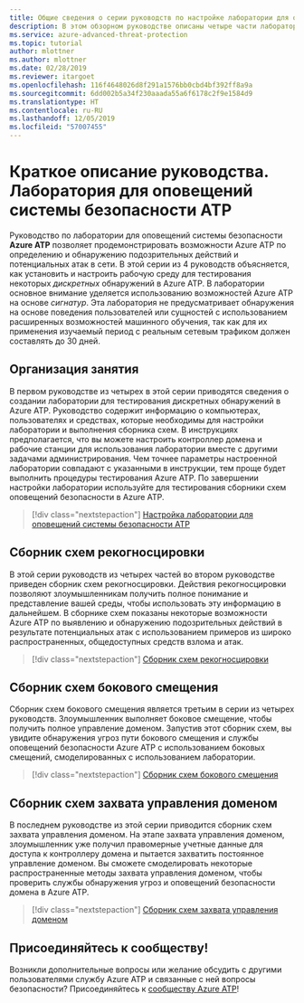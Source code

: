 ```yaml
---
title: Общие сведения о серии руководств по настройке лаборатории для оповещений системы безопасности Azure ATP | Документация Майкрософт
description: В этом обзорном руководстве описаны четыре части лаборатории для оповещений безопасности Azure ATP, используемые для моделирования и обнаружения угроз в Azure ATP.
ms.service: azure-advanced-threat-protection
ms.topic: tutorial
author: mlottner
ms.author: mlottner
ms.date: 02/28/2019
ms.reviewer: itargoet
ms.openlocfilehash: 116f4648026d8f291a1576bb0cbd4bf392ff8a9a
ms.sourcegitcommit: 6dd002b5a34f230aaada55a6f6178c2f9e1584d9
ms.translationtype: HT
ms.contentlocale: ru-RU
ms.lasthandoff: 12/05/2019
ms.locfileid: "57007455"
---
```

# <a name="tutorial-overview-atp-security-alert-lab"></a>Краткое описание руководства. Лаборатория для оповещений системы безопасности ATP

Руководство по лаборатории для оповещений системы безопасности **Azure ATP** позволяет продемонстрировать возможности Azure ATP по определению и обнаружению подозрительных действий и потенциальных атак в сети. В этой серии из 4 руководств объясняется, как установить и настроить рабочую среду для тестирования некоторых *дискретных* обнаружений в Azure ATP. В лаборатории основное внимание уделяется использованию возможностей Azure ATP на основе *сигнатур*. Эта лаборатория не предусматривает обнаружения на основе поведения пользователей или сущностей с использованием расширенных возможностей машинного обучения, так как для их применения изучаемый период с реальным сетевым трафиком должен составлять до 30 дней.

## <a name="lab-setup"></a>Организация занятия

В первом руководстве из четырех в этой серии приводятся сведения о создании лаборатории для тестирования дискретных обнаружений в Azure ATP. Руководство содержит информацию о компьютерах, пользователях и средствах, которые необходимы для настройки лаборатории и выполнения сборника схем. В инструкциях предполагается, что вы можете настроить контроллер домена и рабочие станции для использования лаборатории вместе с другими задачами администрирования. Чем точнее параметры настроенной лаборатории совпадают с указанными в инструкции, тем проще будет выполнить процедуры тестирования Azure ATP. По завершении настройки лаборатории используйте для тестирования сборники схем оповещений безопасности в Azure ATP.

> [!div class="nextstepaction"]
> [Настройка лаборатории для оповещений системы безопасности ATP](atp-playbook-setup-lab.md)

## <a name="reconnaissance-playbook"></a>Сборник схем рекогносцировки

В этой серии руководств из четырех частей во втором руководстве приведен сборник схем рекогносцировки. Действия рекогносцировки позволяют злоумышленникам получить полное понимание и представление вашей среды, чтобы использовать эту информацию в дальнейшем. В сборнике схем показаны некоторые возможности Azure ATP по выявлению и обнаружению подозрительных действий в результате потенциальных атак с использованием примеров из широко распространенных, общедоступных средств взлома и атак.

> [!div class="nextstepaction"]
> [Сборник схем рекогносцировки](atp-playbook-reconnaissance.md)


## <a name="lateral-movement-playbook"></a>Сборник схем бокового смещения

Сборник схем бокового смещения является третьим в серии из четырех руководств. Злоумышленник выполняет боковое смещение, чтобы получить полное управление доменом. Запустив этот сборник схем, вы увидите обнаружения угроз пути бокового смещения и службы оповещений безопасности Azure ATP с использованием боковых смещений, смоделированных с использованием лаборатории.  

> [!div class="nextstepaction"]
> [Сборник схем бокового смещения](atp-playbook-lateral-movement.md)

## <a name="domain-dominance-playbook"></a>Сборник схем захвата управления доменом

В последнем руководстве из этой серии приводится сборник схем захвата управления доменом. На этапе захвата управления доменом, злоумышленник уже получил правомерные учетные данные для доступа к контроллеру домена и пытается захватить постоянное управление доменом. Вы сможете смоделировать некоторые распространенные методы захвата управления доменом, чтобы проверить службы обнаружения угроз и оповещений безопасности домена в Azure ATP.

> [!div class="nextstepaction"]
> [Сборник схем захвата управления доменом](atp-playbook-domain-dominance.md)


## <a name="join-the-community"></a>Присоединяйтесь к сообществу!

Возникли дополнительные вопросы или желание обсудить с другими пользователями службу Azure ATP и связанные с ней вопросы безопасности? Присоединяйтесь к [сообществу Azure ATP](https://techcommunity.microsoft.com/t5/Azure-Advanced-Threat-Protection/bd-p/AzureAdvancedThreatProtection)!
